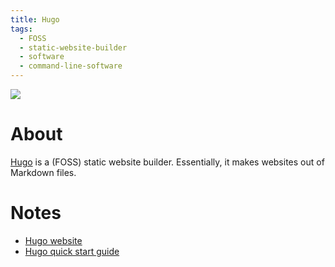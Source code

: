 ```yaml
---
title: Hugo
tags:
  - FOSS
  - static-website-builder
  - software
  - command-line-software
---
```

![](hugo-logo-wide.svg)
# About 
[Hugo](https://gohugo.io/) is a (FOSS) static website builder. 
Essentially, it makes websites out of Markdown files. 
# Notes 
- [Hugo website](https://gohugo.io/)
- [Hugo quick start guide](https://gohugo.io/getting-started/quick-start/) 